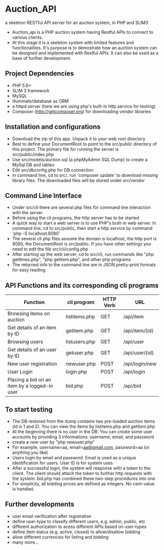 Auction_API
================================================================================== 
a skeleton RESTful API server for an auction system, in PHP and SLIM3

- Auction_api is a PHP auction system having Restful APIs to connect to various clients.
- At this stage it is a skeleton system with limited features and functionalities. It's purpose is to demostrate how an auction system can be designed and implemented with Restful APIs. It can also be used as a base of further development.

## Project Dependencies
- PHP 5.6+
- SLIM 3 framework
- MySQL
- illuminate/database as ORM
- a httpd server (here we are using php's built-in http service for testing)
- Composer (http://getcomposer.org) for downloading vendor libraries


## Installation and configurations
- Download the zip of this app. Unpack it to your web root directory
- Best to define your DocumentRoot to point to the src/public directory of this project. The primary file for running the server is src/public/index.php
- Use src/models/auction.sql (a phpMyAdmin SQL Dump) to create a MySql DB and tables
- Edit src/dbconfig.php for DB connection
- In command line, cd to src/, run 'composer update' to download missing library files. The downloaded files will be stored under src/vendor


## Command Line Interface
- Under src/cli there are several php files for command line interaction with the server.
- Before using the cli programs, the http server has to be started
- A quick way to start a web server is to use PHP's built-in web server. In command line, cd to src/public, then start a http service by command 'php -S localhost:8080'
- The several cli php files assume the domain is localhost, the http port is 8080, the DocumentRoot is src/public. If you have other settings you need to edit the file src/cli/config.php
- After starting up the web server, cd to src/cli, run commands like "php getitmes.php", "php getitem.php", and other php programs
- The returned info to the command line are in JSON pretty-print formats for easy reading


## API Functions and its corresponding cli programs
| Function                                     | cli program   | HTTP Verb | URL
|----------------------------------------------|---------------|-----------|---------------
| Browsing items on auction                    | listitems.php | GET       | /api/item
| Get details of an item by ID                 | getitem.php   | GET       | /api/item/{id}
| Browsing users                               | listusers.php | GET       | /api/user
| Get details of an user by ID                 | getuser.php   | GET       | /api/user/{id}
| New user registration                        | newuser.php   | POST      | /api/login/new
| User Login                                   | login.php     | POST      | /api/login
| Placing a bid on an item by a logged-in user | bid.php       | POST      | /api/bid



## To start testing
- The DB restored from the dump contains two pre-loaded auction items (id is 1 and 2). You can view the items by listitems.php and getitem.php
- At the beginning there is no user in the DB. You can create some user accounts by providing 3 informations: username, email, and password
- create a new user by "php newuser.php"
- For example, username=aa, email=aa@gmail.com, password=aa (or anything you like)
- Users login by email and password. Email is used as a unique identification for users. User ID is for system uses
- After a successful login, the system will response with a token to the client. The client should attach the token to further http requests with the system. bid.php has combined these two-step procedures into one
- For simplicity, all bidding prices are defined as integers. No cent-value is handled.


## Further developments
- user email verification after registration
- define user-type to classify different users, e.g. admin, public, etc
- different authorization to acess different APIs based on user-types
- define item status (e.g. active, closed) to allow/disallow bidding
- allow different currencies for listing and bidding
- many more...

